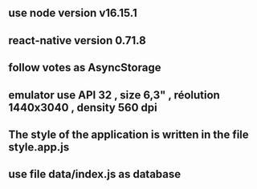 ## use node version v16.15.1
## react-native version 0.71.8
## follow votes as AsyncStorage
## emulator use API 32 , size 6,3" , réolution 1440x3040 , density 560 dpi 
## The style of the application is written in the file style.app.js
## use file data/index.js as database